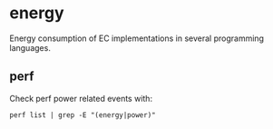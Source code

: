# energy
Energy consumption of EC implementations in several programming languages.

## perf
Check perf power related events with:

    perf list | grep -E "(energy|power)"
